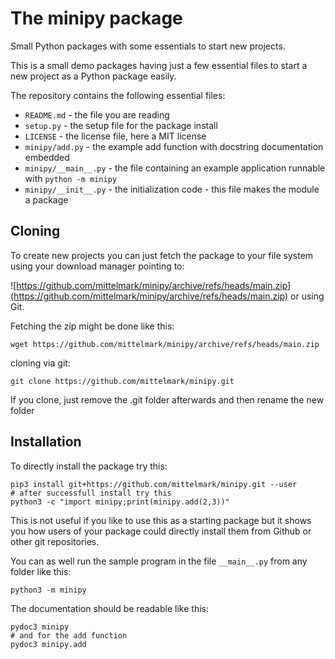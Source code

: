 # The minipy package

Small Python packages with some essentials to start new projects.

This is a small demo packages having just a few essential files to start a new project as a Python package easily.

The repository contains the following essential files:

* `README.md` - the file you are reading
* `setup.py` -  the setup file for the package install
* `LICENSE` - the license file, here a MIT license
* `minipy/add.py` - the example add function with docstring documentation embedded
* `minipy/__main__.py` - the file containing an example application runnable with `python -m minipy`
* `minipy/__init__.py` - the initialization code - this file makes the module a package

## Cloning

To create new projects you can just fetch the package to your file system using your download manager pointing to:

![https://github.com/mittelmark/minipy/archive/refs/heads/main.zip](https://github.com/mittelmark/minipy/archive/refs/heads/main.zip) or using Git.

Fetching the zip might be done like this:

```
wget https://github.com/mittelmark/minipy/archive/refs/heads/main.zip
```
cloning via git:

```
git clone https://github.com/mittelmark/minipy.git
```

If you clone, just remove the .git folder afterwards and then rename the new folder
## Installation

To directly install the package try this:

```
pip3 install git+https://github.com/mittelmark/minipy.git --user
# after successfull install try this
python3 -c "import minipy;print(minipy.add(2,3))"
```

This is not useful if you like to use this as a starting package but it shows you how users of your package could directly install them from Github or other git repositories.

You can as well run the sample program in the file `__main__.py` from any folder like this:

```
python3 -m minipy
```

The documentation should be readable like this:

```
pydoc3 minipy
# and for the add function
pydoc3 minipy.add
```
